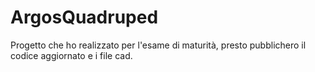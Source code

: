 # ArgosQuadruped

Progetto che ho realizzato per l'esame di maturità, presto pubblichero il codice aggiornato e i file cad.
